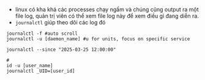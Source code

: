- linux có kha khá các processes chạy ngầm và chúng cũng output ra một file log, quản trị viên có thể xem file log này để xem điều gì đang diễn ra.
- `journalctl` giúp theo dõi các log đó
```shell
journalctl -f #auto scroll
journalctl -u [daemon_name] #u for units, focus on specific service
```


```shell
journalctl --since "2025-03-25 12:00:00"

# 
id -u [user_name]
journalctl _UID=[user_id]
```

